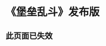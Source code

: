 # 《堡垒乱斗》发布版

## 此页面已失效

<!-- ## 开发版 2020-2-3 -->

<!-- 1. Android -->

<!-- - [下载](https://code.aliyun.com/lovebirdsx/pubg_pub/raw/master/dev/X5DemoTest.apk) -->

<!-- 2. IOS -->

<!-- 安装步骤: -->

<!-- - [安装(通过iphone的浏览器打开)](itms-services://?action=download-manifest&url=https://code.aliyun.com/lovebirdsx/pubg_pub/raw/master/dev/pubg.plist)
- 信任安装程序: 设置->通用->设备管理->Guangzhou ...->信任"Guangzhou ..." -->
